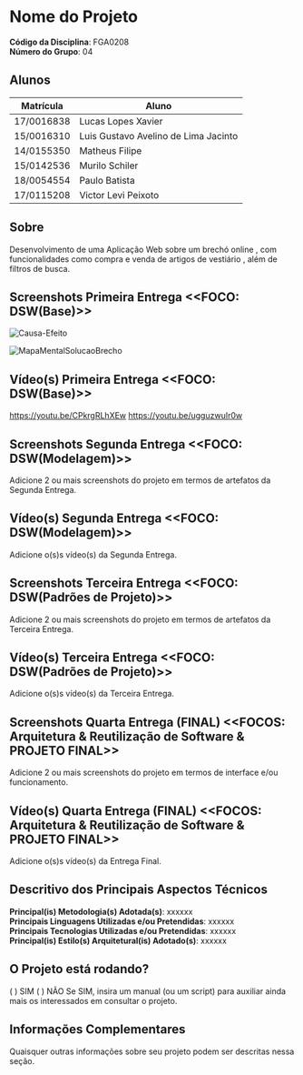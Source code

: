 # Nome do Projeto

**Código da Disciplina**: FGA0208<br>
**Número do Grupo**: 04<br>

## Alunos
|Matrícula | Aluno |
| -- | -- |
| 17/0016838  |  Lucas Lopes Xavier |
| 15/0016310  |  Luis Gustavo Avelino de Lima Jacinto |
| 14/0155350  |  Matheus Filipe |
| 15/0142536  |  Murilo Schiler |
| 18/0054554  |  Paulo Batista |
| 17/0115208  |  Victor Levi Peixoto |

## Sobre 
Desenvolvimento de uma Aplicação Web sobre um brechó online , com funcionalidades como compra e venda de artigos de vestiário , além de filtros de busca.   

## Screenshots Primeira Entrega <<FOCO: DSW(Base)>>
![Causa-Efeito](https://user-images.githubusercontent.com/54318472/108576316-e2a8c080-72fb-11eb-8bcf-3eb8c21c63e8.png)

![MapaMentalSolucaoBrecho](https://user-images.githubusercontent.com/54318472/108576325-f3f1cd00-72fb-11eb-8c2a-aad2c1c09f34.png)


## Vídeo(s) Primeira Entrega <<FOCO: DSW(Base)>>
https://youtu.be/CPkrgRLhXEw
https://youtu.be/ugguzwuIr0w

## Screenshots Segunda Entrega <<FOCO: DSW(Modelagem)>>
Adicione 2 ou mais screenshots do projeto em termos de artefatos da Segunda Entrega.

## Vídeo(s) Segunda Entrega <<FOCO: DSW(Modelagem)>>
Adicione o(s)s vídeo(s) da Segunda Entrega.

## Screenshots Terceira Entrega <<FOCO: DSW(Padrões de Projeto)>>
Adicione 2 ou mais screenshots do projeto em termos de artefatos da Terceira Entrega.

## Vídeo(s) Terceira Entrega <<FOCO: DSW(Padrões de Projeto)>>
Adicione o(s)s vídeo(s) da Terceira Entrega.

## Screenshots Quarta Entrega (FINAL) <<FOCOS: Arquitetura & Reutilização de Software & PROJETO FINAL>>
Adicione 2 ou mais screenshots do projeto em termos de interface e/ou funcionamento.

## Vídeo(s) Quarta Entrega (FINAL) <<FOCOS: Arquitetura & Reutilização de Software & PROJETO FINAL>>
Adicione o(s)s vídeo(s) da Entrega Final.

## Descritivo dos Principais Aspectos Técnicos 
**Principal(is) Metodologia(s) Adotada(s)**: xxxxxx<br>
**Principais Linguagens Utilizadas e/ou Pretendidas**: xxxxxx<br>
**Principais Tecnologias Utilizadas e/ou Pretendidas**: xxxxxx<br>
**Principal(is) Estilo(s) Arquitetural(is) Adotado(s)**: xxxxxx<br>

## O Projeto está rodando?
( ) SIM
( ) NÃO
Se SIM, insira um manual (ou um script) para auxiliar ainda mais os interessados em consultar o projeto.

## Informações Complementares 
Quaisquer outras informações sobre seu projeto podem ser descritas nessa seção.
